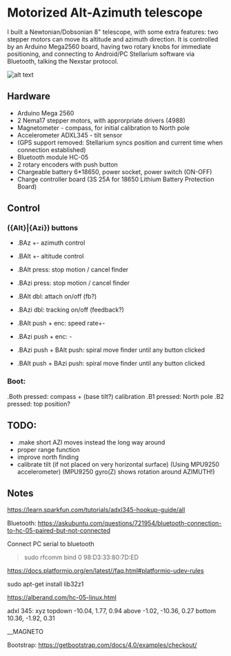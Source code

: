 # Motorized Alt-Azimuth telescope

I built a Newtonian/Dobsonian 8" telescope, with some extra features: two stepper motors can move its altitude and azimuth direction. 
It is controlled by an Arduino Mega2560 board, having two rotary knobs for immediate positioning, and connecting to Android/PC Stellarium software via Bluetooth, talking the Nexstar protocol. 

![alt text](http://url/to/img.png)

## Hardware

- Arduino Mega 2560
- 2 Nema17 stepper motors, with approrpriate drivers (4988)
- Magnetometer - compass, for initial calibration to North pole
- Accelerometer ADXL345 - tilt sensor
- (GPS support removed: Stellarium syncs position and current time when connection established)
- Bluetooth module HC-05
- 2 rotary encoders with push button
- Chargeable battery 6*18650, power socket, power switch (ON-OFF)
- Charge controller board (3S 25A for  18650 Lithium Battery Protection Board)

## Control

### ({Alt}|{Azi}) buttons

- .BAz +- azimuth control
- .BAlt +- altitude control

- .BAlt press: stop motion / cancel finder
- .BAzi press: stop motion / cancel finder

- .BAlt dbl: attach on/off (fb?)
- .BAzi dbl: tracking on/off (feedback?)

- .BAlt push + enc: speed rate+-
- .BAzi push + enc: -

- .BAzi push + BAlt push: spiral move finder until any button clicked
- .BAlt push + BAzi push: spiral move finder until any button clicked

### Boot:
.Both pressed: compass + (base tilt?) calibration
.B1 pressed: North pole
.B2 pressed: top position?

## TODO:

- .make short AZI moves instead the long way around
- proper range function
- improve north finding
- calibrate tilt (if not placed on very horizontal surface) (Using MPU9250 accelerometer) (MPU9250 gyro(Z) shows rotation around AZIMUTH!)

## Notes

https://learn.sparkfun.com/tutorials/adxl345-hookup-guide/all

Bluetooth: https://askubuntu.com/questions/721954/bluetooth-connection-to-hc-05-paired-but-not-connected 

Connect PC serial to bluetooth

> sudo rfcomm bind 0 98:D3:33:80:7D:ED

https://docs.platformio.org/en/latest//faq.html#platformio-udev-rules

sudo apt-get install lib32z1

https://alberand.com/hc-05-linux.html

adxl 345: xyz 
topdown -10.04, 1.77, 0.94
above -1.02, -10.36, 0.27
bottom 10.36, -1.92, 0.31

__MAGNETO

Bootstrap: 
https://getbootstrap.com/docs/4.0/examples/checkout/

